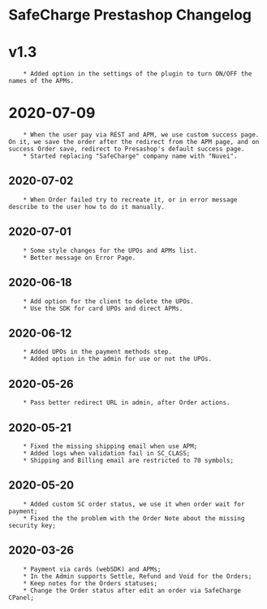 # SafeCharge Prestashop Changelog

# v1.3
```
	* Added option in the settings of the plugin to turn ON/OFF the names of the APMs.
```

# 2020-07-09
```
	* When the user pay via REST and APM, we use custom success page. On it, we save the order after the redirect from the APM page, and on success Order save, redirect to Presashop's default success page.
	* Started replacing "SafeCharge" company name with "Nuvei".
```

## 2020-07-02
```
	* When Order failed try to recreate it, or in error message describe to the user how to do it manually.
```

## 2020-07-01
```
	* Some style changes for the UPOs and APMs list.
	* Better message on Error Page.
```

## 2020-06-18
```
	* Add option for the client to delete the UPOs.
	* Use the SDK for card UPOs and direct APMs.
```

## 2020-06-12
```
	* Added UPOs in the payment methods step.
	* Added option in the admin for use or not the UPOs.
```

## 2020-05-26
```
	* Pass better redirect URL in admin, after Order actions.
```

## 2020-05-21
```
	* Fixed the missing shipping email when use APM;
	* Added logs when validation fail in SC_CLASS;
	* Shipping and Billing email are restricted to 70 symbols;
```

## 2020-05-20
```
	* Added custom SC order status, we use it when order wait for payment;
	* Fixed the the problem with the Order Note about the missing security key;
```

## 2020-03-26
```
	* Payment via cards (webSDK) and APMs;
	* In the Admin supports Settle, Refund and Void for the Orders;
	* Keep notes for the Orders statuses;
	* Change the Order status after edit an order via SafeCharge CPanel;
```